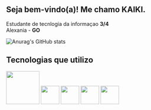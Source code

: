 <h2>Seja bem-vindo(a)! Me chamo KAIKI.</h2>

Estudante de tecnlogia da informaçao <strong>3/4</strong><br>
Alexania - <strong>GO</strong>

![Anurag's GitHub stats](https://github-readme-stats.vercel.app/api?username=anuraghazra&show_icons=true&theme=dark)


## Tecnologias que utilizo
<img src="https://www.pontia.tech/wp-content/uploads/2023/06/Python-Symbol_0-1024x576.png" width=90pm> </img>
<img src="https://th.bing.com/th/id/R.6a2208d38b81f26eb5d6f40f4b0ec77e?rik=h9eRGoTnw80biw&pid=ImgRaw&r=0" width=50pm> </img>
<img src="https://shopify.github.io/react-native-skia/img/logo.png" width=50pm> </img>
<img src="https://www.freepnglogos.com/uploads/html5-logo-png/html5-logo-file-html-shiny-icon-svg-wikimedia-commons-11.png" width=50pm> </img>
<img src="https://logos-download.com/wp-content/uploads/2019/01/JavaScript_Logo.png" width=50pm> </img>
